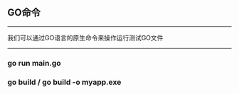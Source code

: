 ## GO命令

---
我们可以通过GO语言的原生命令来操作运行测试GO文件

---
### go run main.go
### go build / go build -o myapp.exe
